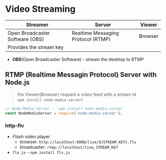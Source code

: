 # Video Streaming

| Streamer | Server | Viewer |
| - | - | - |
| Open Broadcaster Software (OBS) | Realtime Messaging Protocol (RTMP) | Browser |
| Provides the stream key | | |

* **OBS**(Open Broadcaster Software) - stream the desktop to RTMP


## RTMP (Realtime Messagin Protocol) Server with Node.js
> the Viewer(Browser) request a video feed with a stream id\
> `npm install node-media-server`\
```javascript
// Node-Media-Server - `npm install node-media-server`
const NodeMediaServer = require('node-media-server');
```

### http-flv
* *Flash* video player
  - browser: `http://localhost:8000/live/${STREAM_KEY}.flv`
  - broadcaster: `rtmp://localhost/live`, `STREAM_KEY`
* `flv.js` - `npm install flv.js`
